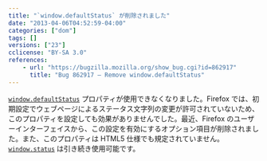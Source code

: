 ```yaml
---
title: "`window.defaultStatus` が削除されました"
date: "2013-04-06T04:52:59-04:00"
categories: ["dom"]
tags: []
versions: ["23"]
cclicense: "BY-SA 3.0"
references:
    - url: "https://bugzilla.mozilla.org/show_bug.cgi?id=862917"
      title: "Bug 862917 – Remove window.defaultStatus"
---
```

[`window.defaultStatus`](https://developer.mozilla.org/docs/Web/API/window.defaultStatus) プロパティが使用できなくなりました。Firefox では、初期設定でウェブページによるステータス文字列の変更が許可されていないため、このプロパティを設定しても効果がありませんでした。最近、Firefox のユーザーインターフェイスから、この設定を有効にするオプション項目が削除されました。また、このプロパティは HTML5 仕様でも規定されていません。[`window.status`](https://developer.mozilla.org/docs/Web/API/window.status) は引き続き使用可能です。
